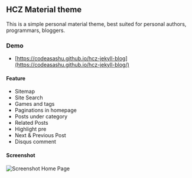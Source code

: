 ## HCZ Material theme

This is a simple personal material theme, best suited for personal authors, programmars, bloggers. 

### Demo
* [https://codeasashu.github.io/hcz-jekyll-blog](https://codeasashu.github.io/hcz-jekyll-blog/)

#### Feature

* Sitemap
* Site Search 
* Games and tags
* Paginations in homepage
* Posts under category
* Related Posts
* Highlight pre
* Next & Previous Post
* Disqus comment

#### Screenshot

![Screenshot Home Page](https://raw.githubusercontent.com/ashutosh2k12/jekyllthemes/master/thumbnails/hcz-material.png  "Screenshot Home Page")
